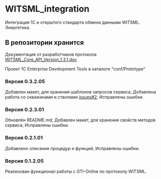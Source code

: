 # WITSML_integration

Интеграция 1С и открытого стандарта обмена данными WITSML. Энергетика.

## В репозитории хранится

Документация от разработчиков протокола [WITSML_Core_API_Version_1.3.1.doc](doc/WITSML_Core_API_Version_1.3.1.doc)

Проект 1С Enterprise Development Tools в каталоге "conf/Prototype"
 
### Версия 0.3.2.05

Добавлен макет, для хранения шаблонов запросов сервиса;
Добавлена работа со скважинами и стволами [issues#2](https://github.com/johnnyshut/witsml_integration/issues/2);
Исправлены ошибки.

### Версия 0.2.3.01

Обновлён README.md;
Добавлен макет, для хранения свойств методов сервиса;
Исправлены ошибки.

### Версия 0.2.1.01

Добавлено описание процедур и функций;
Исправлены ошибки.

### Версия 0.1.2.05

Реализован функционал работы с GTI-Online по протоколу WITSML.

